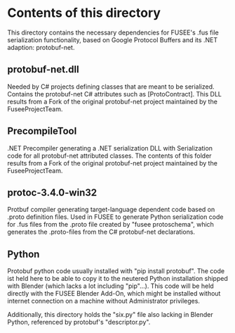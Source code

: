 # Contents of this directory

This directory contains the necessary dependencies for FUSEE's .fus file serialization functionality, based on Google Protocol Buffers and
its .NET adaption: protobuf-net.

## protobuf-net.dll 

Needed by C# projects defining classes that are meant to be serialized. Contains the protobuf-net C# attributes such as [ProtoContract].
This DLL results from a Fork of the original protobuf-net project maintained by the FuseeProjectTeam.

## PrecompileTool

.NET Precompiler generating a .NET serialization DLL with Serialization code for all protobuf-net attributed classes. 
The contents of this folder results from a Fork of the original protobuf-net project maintained by the FuseeProjectTeam.

## protoc-3.4.0-win32

Protbuf compiler generating target-language dependent code based on .proto definition files. Used in FUSEE to generate Python serialization
code for .fus files from the .proto file created by "fusee protoschema", which generates the .proto-files from the C# protobuf-net declarations.

## Python

Protobuf python code usually installed with "pip install protobuf". The code ist held here to be able to copy it to the neutered Python installation
shipped with Blender (which lacks a lot including "pip"...). This code will be held directly with the FUSEE Blender Add-On, which might be
installed without internet connection on a machine without Administrator privileges.

Additionally, this directory holds the "six.py" file also lacking in Blender Python, referenced by protobuf's "descriptor.py".

